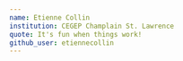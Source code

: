 ```yaml
---
name: Etienne Collin
institution: CEGEP Champlain St. Lawrence
quote: It's fun when things work!
github_user: etiennecollin
---
```

